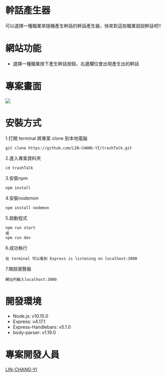 # 幹話產生器
可以選擇一種職業來隨機產生幹話的幹話產生器，快來對這些職業說說幹話吧!!
# 網站功能
+ 選擇一種職業按下產生幹話按鈕，右邊欄位會出現產生出的幹話
# 專案畫面
![](https://upload.cc/i1/2020/07/19/JckiIm.png)
# 安裝方式
1.打開 terminal 將專案 clone 到本地電腦
```
git clone https://github.com/LIN-CHANG-YI/trashTalk.git
```
2.進入專案資料夾
```
cd trashTalk
```
3.安裝npm
```
npm install
```
4.安裝nodemon
```
npm install nodemon
```
5.啟動程式
```
npm run start
或
npm run dev
```
6.成功執行
```
在 terminal 可以看到 Express is listening on localhost:3000
```
7.開啟瀏覽器
```
網址列輸入localhost:3000
```
# 開發環境
+ Node.js: v10.15.0
+ Express: v4.17.1
+ Express-Handlebars: v5.1.0
+ body-parser: v1.19.0
# 專案開發人員
[LIN-CHANG-YI](https://github.com/LIN-CHANG-YI)
